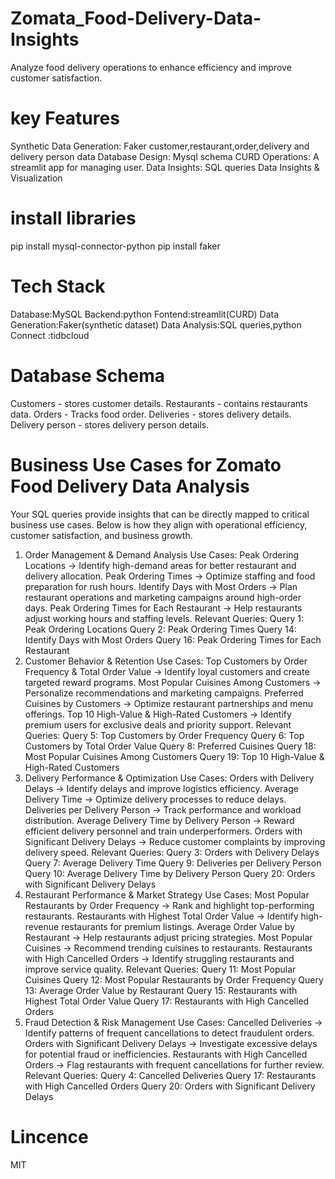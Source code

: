 # Zomata_Food-Delivery-Data-Insights
Analyze food delivery operations to enhance efficiency and  improve customer satisfaction.
# key Features
Synthetic Data Generation:
Faker customer,restaurant,order,delivery and delivery person data
Database Design:
Mysql schema
CURD Operations:
A streamlit app for managing user.
Data Insights:
SQL queries 
Data Insights & Visualization
# install libraries
pip install mysql-connector-python
pip install faker
# Tech Stack
Database:MySQL
Backend:python
Fontend:streamlit(CURD)
Data Generation:Faker(synthetic dataset)
Data Analysis:SQL queries,python
Connect :tidbcloud
# Database Schema
Customers - stores customer details.
Restaurants - contains restaurants data.
Orders - Tracks food order.
Deliveries - stores delivery details.
Delivery person - stores delivery person details.
# Business Use Cases for Zomato Food Delivery Data Analysis
Your SQL queries provide insights that can be directly mapped to critical business use cases. Below is how they align with operational efficiency, customer satisfaction, and business growth.

1. Order Management & Demand Analysis
Use Cases:
Peak Ordering Locations → Identify high-demand areas for better restaurant and delivery allocation.
Peak Ordering Times → Optimize staffing and food preparation for rush hours.
Identify Days with Most Orders → Plan restaurant operations and marketing campaigns around high-order days.
Peak Ordering Times for Each Restaurant → Help restaurants adjust working hours and staffing levels.
Relevant Queries:
Query 1: Peak Ordering Locations
Query 2: Peak Ordering Times
Query 14: Identify Days with Most Orders
Query 16: Peak Ordering Times for Each Restaurant
2. Customer Behavior & Retention
Use Cases:
Top Customers by Order Frequency & Total Order Value → Identify loyal customers and create targeted reward programs.
Most Popular Cuisines Among Customers → Personalize recommendations and marketing campaigns.
Preferred Cuisines by Customers → Optimize restaurant partnerships and menu offerings.
Top 10 High-Value & High-Rated Customers → Identify premium users for exclusive deals and priority support.
Relevant Queries:
Query 5: Top Customers by Order Frequency
Query 6: Top Customers by Total Order Value
Query 8: Preferred Cuisines
Query 18: Most Popular Cuisines Among Customers
Query 19: Top 10 High-Value & High-Rated Customers
3. Delivery Performance & Optimization
Use Cases:
Orders with Delivery Delays → Identify delays and improve logistics efficiency.
Average Delivery Time → Optimize delivery processes to reduce delays.
Deliveries per Delivery Person → Track performance and workload distribution.
Average Delivery Time by Delivery Person → Reward efficient delivery personnel and train underperformers.
Orders with Significant Delivery Delays → Reduce customer complaints by improving delivery speed.
Relevant Queries:
Query 3: Orders with Delivery Delays
Query 7: Average Delivery Time
Query 9: Deliveries per Delivery Person
Query 10: Average Delivery Time by Delivery Person
Query 20: Orders with Significant Delivery Delays
4. Restaurant Performance & Market Strategy
Use Cases:
Most Popular Restaurants by Order Frequency → Rank and highlight top-performing restaurants.
Restaurants with Highest Total Order Value → Identify high-revenue restaurants for premium listings.
Average Order Value by Restaurant → Help restaurants adjust pricing strategies.
Most Popular Cuisines → Recommend trending cuisines to restaurants.
Restaurants with High Cancelled Orders → Identify struggling restaurants and improve service quality.
Relevant Queries:
Query 11: Most Popular Cuisines
Query 12: Most Popular Restaurants by Order Frequency
Query 13: Average Order Value by Restaurant
Query 15: Restaurants with Highest Total Order Value
Query 17: Restaurants with High Cancelled Orders
5. Fraud Detection & Risk Management
Use Cases:
Cancelled Deliveries → Identify patterns of frequent cancellations to detect fraudulent orders.
Orders with Significant Delivery Delays → Investigate excessive delays for potential fraud or inefficiencies.
Restaurants with High Cancelled Orders → Flag restaurants with frequent cancellations for further review.
Relevant Queries:
Query 4: Cancelled Deliveries
Query 17: Restaurants with High Cancelled Orders
Query 20: Orders with Significant Delivery Delays

# Lincence 
MIT
